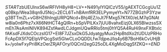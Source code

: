 $START$zbUEUlnxS6wIRFIVH8yH8+LV++N491ylYlQlCzV55/gAEXTCGcgUu1Zq0Bkp/Wea38qn9J5Ncj+2ECL6T+hBAmfRR3ELPymyeYt+N77ZBGzhP3Yzwg3BTTmZL+vG8HZ6hIngjURPQNcd+Bhj4EZ/oJt7FMxg57K1X0/eLM7qGNAtw8la0n6Phz7xX66NtHCT4gQIRn+bSpVPlLKx7jUU8vahxEizj0LX65BlwzssSXmEh7AsAmlNIVK894ZsfAwdLCJdgmUQwRRIo5tmj0hYQ5A4RuHi9nxFXBtxlcfAKsdFJXdsCOczslG17+EI8F7JZsxDkG5JdyatgyMux2HpBtdXo2tUDUzPRHoFcApDX5f7QEIpVPQcgSst5GlwCLoOQDDLfw7djpeJ/Iq4y6B7BoH6kCvUHjBk+/yoIwFxyPri8KzOerZRjAFOry/0QCnl2egG25oDL4XgMoDqgSfZKQ==$END$
